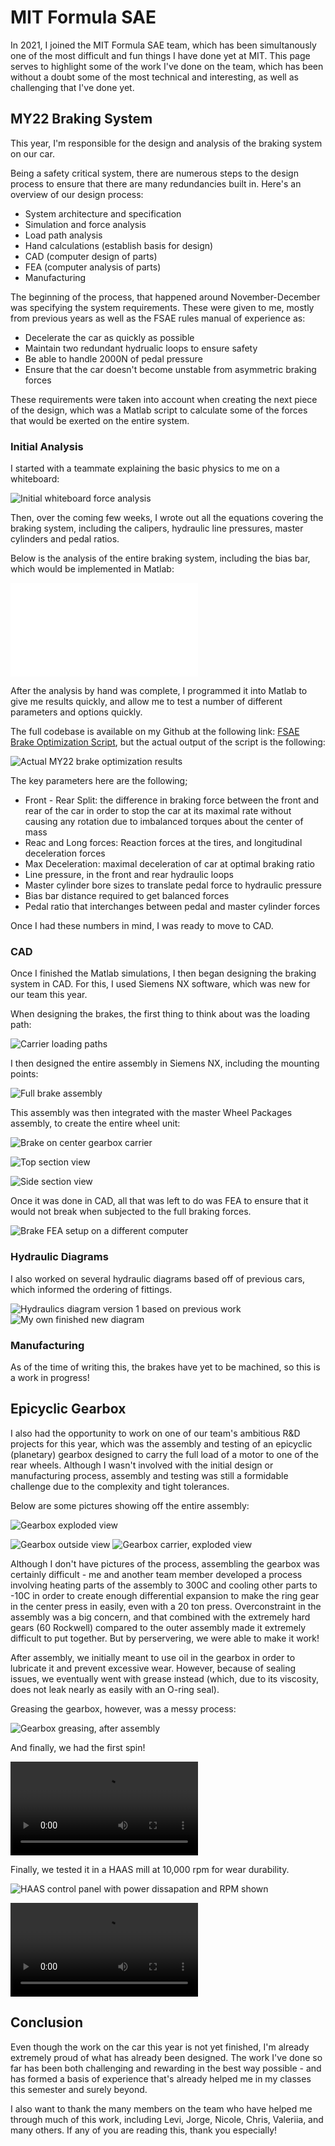 # MIT Formula SAE

In 2021, I joined the MIT Formula SAE team, which has been simultanously one of the most difficult and fun things I have done yet at MIT. This page serves to highlight some of the work I've done on the team, which has been without a doubt some of the most technical and interesting, as well as challenging that I've done yet.

## MY22 Braking System

This year, I'm responsible for the design and analysis of the braking system on our car.

Being a safety critical system, there are numerous steps to the design process to ensure that there are many redundancies built in.
Here's an overview of our design process:
- System architecture and specification
- Simulation and force analysis
- Load path analysis
- Hand calculations (establish basis for design)
- CAD (computer design of parts)
- FEA (computer analysis of parts)
- Manufacturing

The beginning of the process, that happened around November-December was specifying the system requirements. These were given to me, mostly from previous years as well as the FSAE rules manual of experience as:
- Decelerate the car as quickly as possible
- Maintain two redundant hydrualic loops to ensure safety
- Be able to handle 2000N of pedal pressure
- Ensure that the car doesn't become unstable from asymmetric braking forces

These requirements were taken into account when creating the next piece of the design, which was a Matlab script to calculate some of the forces that would be exerted on the entire system.

### Initial Analysis

I started with a teammate explaining the basic physics to me on a whiteboard:

![Initial whiteboard force analysis](initialForceAnalysis.jpg)

Then, over the coming few weeks, I wrote out all the equations covering the braking system, including the calipers, hydraulic line pressures, master cylinders and pedal ratios.

Below is the analysis of the entire braking system, including the bias bar, which would be implemented in Matlab:

![Brake analysis](BrakeAnalysis.pdf)

After the analysis by hand was complete, I programmed it into Matlab to give me results quickly, and allow me to test a number of different parameters and options quickly.

The full codebase is available on my Github at the following link: [FSAE Brake Optimization Script](https://github.com/aaroexxt/FSAE-Brake-Optimization), but the actual output of the script is the following:

![Actual MY22 brake optimization results](sampleOutputMatlab.png)

The key parameters here are the following;

- Front - Rear Split: the difference in braking force between the front and rear of the car in order to stop the car at its maximal rate without causing any rotation due to imbalanced torques about the center of mass
- Reac and Long forces: Reaction forces at the tires, and longitudinal deceleration forces
- Max Deceleration: maximal deceleration of car at optimal braking ratio
- Line pressure, in the front and rear hydraulic loops
- Master cylinder bore sizes to translate pedal force to hydraulic pressure
- Bias bar distance required to get balanced forces
- Pedal ratio that interchanges between pedal and master cylinder forces

Once I had these numbers in mind, I was ready to move to CAD.

### CAD

Once I finished the Matlab simulations, I then began designing the braking system in CAD. For this, I used Siemens NX software, which was new for our team this year.

When designing the brakes, the first thing to think about was the loading path:

![Carrier loading paths](carrierForcePaths.png)

I then designed the entire assembly in Siemens NX, including the mounting points:

![Full brake assembly](brakeAssembly.png)

This assembly was then integrated with the master Wheel Packages assembly, to create the entire wheel unit:

![Brake on center gearbox carrier](brakeOnCarrier.png)

![Top section view](topSection.png)

![Side section view](sideSection.png)

Once it was done in CAD, all that was left to do was FEA to ensure that it would not break when subjected to the full braking forces.

![Brake FEA setup on a different computer](brakeFEA.jpg)


### Hydraulic Diagrams

I also worked on several hydraulic diagrams based off of previous cars, which informed the ordering of fittings.

![Hydraulics diagram version 1 based on previous work](hydraulicsV1.jpeg)
![My own finished new diagram](hydraulicsV2.png)

### Manufacturing

As of the time of writing this, the brakes have yet to be machined, so this is a work in progress!

## Epicyclic Gearbox

I also had the opportunity to work on one of our team's ambitious R&D projects for this year, which was the assembly and testing of an epicyclic (planetary) gearbox designed to carry the full load of a motor to one of the rear wheels. Although I wasn't involved with the initial design or manufacturing process, assembly and testing was still a formidable challenge due to the complexity and tight tolerances.

Below are some pictures showing off the entire assembly:

![Gearbox exploded view](gearboxExplodedView.png)

![Gearbox outside view](gearboxOutsideView.png)
![Gearbox carrier, exploded view](carrierExplodedView.png)

Although I don't have pictures of the process, assembling the gearbox was certainly difficult - me and another team member developed a process involving heating parts of the assembly to 300C and cooling other parts to -10C in order to create enough differential expansion to make the ring gear in the center press in easily, even with a 20 ton press. Overconstraint in the assembly was a big concern, and that combined with the extremely hard gears (60 Rockwell) compared to the outer assembly made it extremely difficult to put together. But by perservering, we were able to make it work!

After assembly, we initially meant to use oil in the gearbox in order to lubricate it and prevent excessive wear. However, because of sealing issues, we eventually went with grease instead (which, due to its viscosity, does not leak nearly as easily with an O-ring seal).

Greasing the gearbox, however, was a messy process:

![Gearbox greasing, after assembly](gearboxGreasing.jpg)

And finally, we had the first spin!

![First spin!](gearboxFirstSpin.mp4)

Finally, we tested it in a HAAS mill at 10,000 rpm for wear durability.

![HAAS control panel with power dissapation and RPM shown](loadsAndTesting.jpg)

![Running it in the mill](gearboxPower.mov)


## Conclusion

Even though the work on the car this year is not yet finished, I'm already extremely proud of what has already been designed. The work I've done so far has been both challenging and rewarding in the best way possible - and has formed a basis of experience that's already helped me in my classes this semester and surely beyond.

I also want to thank the many members on the team who have helped me through much of this work, including Levi, Jorge, Nicole, Chris, Valeriia, and many others. If any of you are reading this, thank you especially!